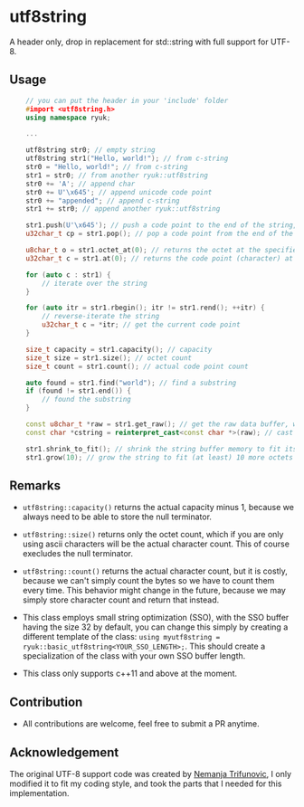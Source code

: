 # utf8string

A header only, drop in replacement for std::string with full support for UTF-8.

## Usage

```c++
    // you can put the header in your 'include' folder
    #import <utf8string.h>
    using namespace ryuk;

    ...

    utf8string str0; // empty string
    utf8string str1("Hello, world!"); // from c-string
    str0 = "Hello, world!"; // from c-string
    str1 = str0; // from another ryuk::utf8string
    str0 += 'A'; // append char
    str0 += U'\x645'; // append unicode code point
    str0 += "appended"; // append c-string
    str1 += str0; // append another ryuk::utf8string

    str1.push(U'\x645'); // push a code point to the end of the string, this is equivalent to the += operator
    u32char_t cp = str1.pop(); // pop a code point from the end of the string, cp should equal U'\x645' or 'م'

    u8char_t o = str1.octet_at(0); // returns the octet at the specified index, not that this may not be an actual character
    u32char_t c = str1.at(0); // returns the code point (character) at specified index, this is equivalent to the [] (indexing) operator

    for (auto c : str1) {
        // iterate over the string
    }

    for (auto itr = str1.rbegin(); itr != str1.rend(); ++itr) {
        // reverse-iterate the string
        u32char_t c = *itr; // get the current code point
    }

    size_t capacity = str1.capacity(); // capacity
    size_t size = str1.size(); // octet count
    size_t count = str1.count(); // actual code point count

    auto found = str1.find("world"); // find a substring
    if (found != str1.end()) {
        // found the substring
    }

    const u8char_t *raw = str1.get_raw(); // get the raw data buffer, warning: modifying it is UNDIFINED
    const char *cstring = reinterpret_cast<const char *>(raw); // cast to c-string

    str1.shrink_to_fit(); // shrink the string buffer memory to fit its actual content
    str1.grow(10); // grow the string to fit (at least) 10 more octets
```

## Remarks

* ```utf8string::capacity()``` returns the actual capacity minus 1, because we always need to be able to store the null terminator.

* ```utf8string::size()``` returns only the octet count, which if you are only using ascii characters will be the actual character count. This of course execludes the null terminator.

* ```utf8string::count()``` returns the actual character count, but it is costly, because we can't simply count the bytes so we have to count them every time. This behavior might change in the future, because we may simply store character count and return that instead.

* This class employs small string optimization (SSO), with the SSO buffer having the size 32 by default, you can change this simply by creating a different template of the class: ```using myutf8string = ryuk::basic_utf8string<YOUR_SSO_LENGTH>;```. This should create a specialization of the class with your own SSO buffer length.

* This class only supports c++11 and above at the moment.

## Contribution
* All contributions are welcome, feel free to submit a PR anytime.

## Acknowledgement

The original UTF-8 support code was created by [Nemanja Trifunovic](https://github.com/nemtrif/utfcpp), I only modified it to fit my coding style, and took the parts that I needed for this implementation.
